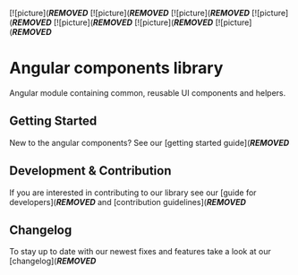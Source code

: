 [![picture](***REMOVED***
[![picture](***REMOVED***
[![picture](***REMOVED***
[![picture](***REMOVED***
[![picture](***REMOVED***
[![picture](***REMOVED***
[![picture](***REMOVED***

# Angular components library

Angular module containing common, reusable UI components and helpers.

## Getting Started

New to the angular components? See our
[getting started guide](***REMOVED***

## Development & Contribution

If you are interested in contributing to our library see our
[guide for developers](***REMOVED***
and
[contribution guidelines](***REMOVED***

## Changelog

To stay up to date with our newest fixes and features take a look at our
[changelog](***REMOVED***
